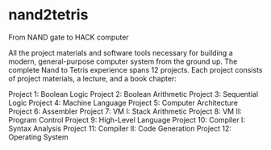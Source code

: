 # nand2tetris

From NAND gate to HACK computer

All the project materials and software tools necessary for building a modern, general-purpose computer system from the ground up. The complete Nand to Tetris experience spans 12 projects. Each project consists of project materials, a lecture, and a book chapter:

Project 1: Boolean Logic
Project 2: Boolean Arithmetic
Project 3: Sequential Logic
Project 4: Machine Language
Project 5: Computer Architecture
Project 6: Assembler
Project 7: VM I: Stack Arithmetic
Project 8: VM II: Program Control
Project 9: High-Level Language
Project 10: Compiler I: Syntax Analysis
Project 11: Compiler II: Code Generation
Project 12: Operating System
